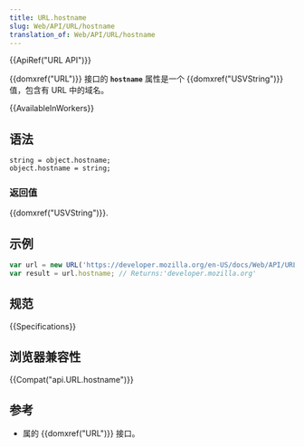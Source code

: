 ```yaml
---
title: URL.hostname
slug: Web/API/URL/hostname
translation_of: Web/API/URL/hostname
---
```

{{ApiRef("URL API")}}

{{domxref("URL")}} 接口的 **`hostname`** 属性是一个 {{domxref("USVString")}} 值，包含有 URL 中的域名。

{{AvailableInWorkers}}

## 语法

```plain
string = object.hostname;
object.hostname = string;
```

### 返回值

{{domxref("USVString")}}.

## 示例

```js
var url = new URL('https://developer.mozilla.org/en-US/docs/Web/API/URL/hostname');
var result = url.hostname; // Returns:'developer.mozilla.org'
```

## 规范

{{Specifications}}

## 浏览器兼容性

{{Compat("api.URL.hostname")}}

## 参考

- 属的 {{domxref("URL")}} 接口。

